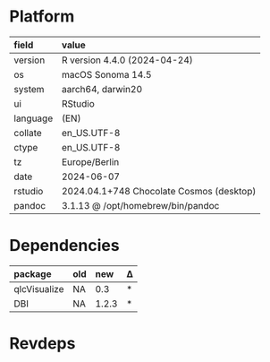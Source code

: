 # Platform

|field    |value                                    |
|:--------|:----------------------------------------|
|version  |R version 4.4.0 (2024-04-24)             |
|os       |macOS Sonoma 14.5                        |
|system   |aarch64, darwin20                        |
|ui       |RStudio                                  |
|language |(EN)                                     |
|collate  |en_US.UTF-8                              |
|ctype    |en_US.UTF-8                              |
|tz       |Europe/Berlin                            |
|date     |2024-06-07                               |
|rstudio  |2024.04.1+748 Chocolate Cosmos (desktop) |
|pandoc   |3.1.13 @ /opt/homebrew/bin/pandoc        |

# Dependencies

|package      |old |new   |Δ  |
|:------------|:---|:-----|:--|
|qlcVisualize |NA  |0.3   |*  |
|DBI          |NA  |1.2.3 |*  |

# Revdeps

